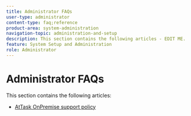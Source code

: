 ```yaml
---
title: Administrator FAQs
user-type: administrator
content-type: faq;reference
product-area: system-administration
navigation-topic: administration-and-setup
description: This section contains the following articles - EDIT ME.
feature: System Setup and Administration
role: Administrator
---
```


# Administrator FAQs

This section contains the following articles:

* [AtTask OnPremise support policy](../../administration-and-setup/administrator-faqs/attask-onpremise-support-policy.md)

  <!--
  <li data-mc-conditions="QuicksilverOrClassic.Draft mode"><a href="../../administration-and-setup/administrator-faqs/migrate-to-another-cluster.md" class="MCXref xref" xrefformat="{para}">Migrating to another cluster</a> </li>
  -->

